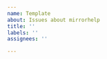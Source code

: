 ```yaml
---
name: Template
about: Issues about mirrorhelp
title: ''
labels: ''
assignees: ''

---
```


<!-- 
本仓库只接受镜像站**帮助文档**相关的 issues。反馈故障/问题请至 <https://github.com/ustclug/discussions/issues>

This repo only accepts issues about the **help documentation** of USTC Mirrors. Please report bugs about mirrors to <https://github.com/ustclug/discussions/issues>
-->
